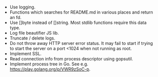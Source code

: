 * Use logging.
* Functions which searches for README.md in various places and return an fd.
* Use []byte instead of []string. Most stdlib functions require this data type.
* Log file beautifier JS lib.
* Truncate / delete logs.
* Do not throw away HTTP server error status. It may fail to start if trying to start
  the server on a port <1024 when not running as root.
* Implement SSL.
* Read connection info from process descriptor using gopsutil.
* Implement process tree in Go. See e.g. https://play.golang.org/p/VWR9zSoC-p.

